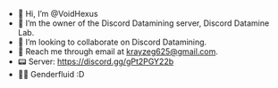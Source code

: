- 👋 Hi, I’m @VoidHexus
- 👑 I’m the owner of the Discord Datamining server, Discord Datamine Lab.
- 🤝 I’m looking to collaborate on Discord Datamining.
- 📮 Reach me through email at krayzeg625@gmail.com.
- 📟 Server: https://discord.gg/gPt2PGY22b
- 🏳️‍🌈 Genderfluid :D
<!---
VoidHexus/VoidHexus is a ✨ special ✨ repository because its `README.md` (this file) appears on your GitHub profile.
You can click the Preview link to take a look at your changes.
--->
